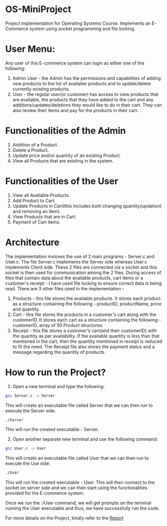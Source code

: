 # OS-MiniProject
Project implementation for Operating Systems Course. Implements an E-Commerce system using socket programming and file locking.

# User Menu:
Any user of this E-commerce system can login as either one of the following:
1. Admin User - the Admin has the permissions and capabilities of adding new products to the list of available products and to update/delete currently existing products.
2. User - the regular user(or customer) has access to view products that are available, the products that they have added to the cart and any additions/updates/deletions they would like to do in their cart. They can also review their items and pay for the products in their cart.

# Functionalities of the Admin
1. Addition of a Product.
2. Delete a Product.
3. Update price and/or quantity of an existing Product.
4. View all Products that are existing in the system.

# Functionalities of the User
1. View all Available Products.
2. Add Product to Cart.
3. Update Products in Cart(this includes both changing quantity(updation) and removing an item).
4. View Products that are in Cart.
5. Payment of Cart items.

# Architecture
The implementation invloves the use of 2 main programs - Server.c and User.c.
The file Server.c implements the Server side whereas User.c implements Client side. These 2 files are connected via a socket and this socket is then used for communication among the 2 files.
During access of files that contain data about the available products, cart items or a customer's receipt - I have used file locking to ensure correct data is being read.
There are 3 other files used in the implementation - 
1. Products - this file stores the available products. It stores each product as a structure containing the following - productID, productName, price and quantity.
2. Cart - this file stores the products in a customer's cart along with the customerID. It stores each cart as a structure containing the following - customerID, array of 50 Product structures.
3. Receipt - this file stores a customer's cart(and their customerID) with the quantity as per availability. If the available quantity is less than that mentioned in the cart, then the quantity mentioned in receipt is reduced to fit the need.
The Receipt file also stores the payment status and a message regarding the quantity of products.

# How to run the Project?
1. Open a new terminal and type the following:
```bash
gcc Server.c -o Server
```
This will create an executable file called Server that we can then run to execute the Server side.

```bash
./Server
```
This will run the created executable - Server.

2. Open another separate new terminal and use the following command:
```bash
gcc User.c -o User
```
This will create an executable file called User that we can then run to execute the Use side.

```bash
./User
```
This will run the created executable - User. This will then connect to the socket on server side and we can then start using the functionalities provided for the E-commerce system.

Once we run the ./User command, we will get prompts on the terminal running the User executable and thus, we have successfully run the code.

For more details on the Project, kindly refer to the [Report](https://github.com/Nilsiloid/OS-MiniProject/blob/master/Report.pdf)
